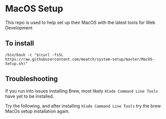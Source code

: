 # MacOS Setup
This repo is used to help set up their MacOS with the latest tools for Web Development

## To install

```
/bin/bash -c "$(curl -fsSL https://raw.githubusercontent.com/meatch/system-setup/master/MacOS-Setup.sh)"
```

## Troubleshooting

If you run into issues installing Brew, most likely `XCode Command Line Tools` have yet to be installed.

Try the following, and after installing `XCode Command Line Tools` try the brew MacOs setup installation again.
